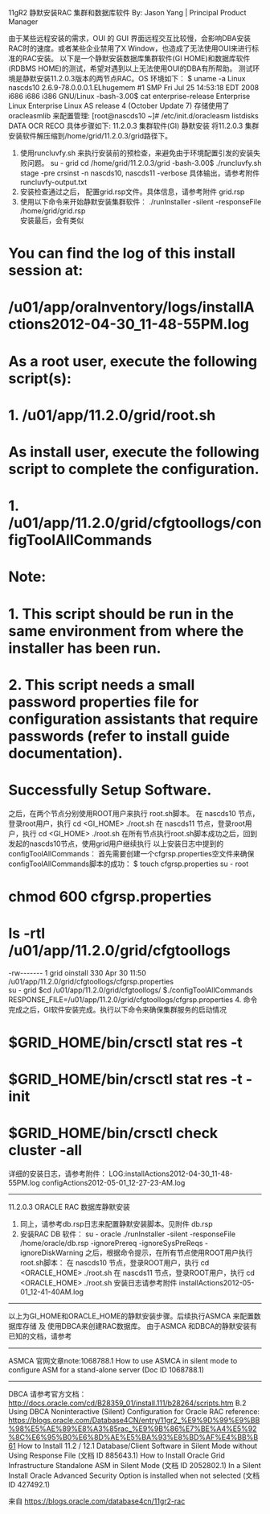 11gR2 静默安装RAC 集群和数据库软件
By: Jason Yang | Principal Product Manager

   由于某些远程安装的需求，OUI 的 GUI 界面远程交互比较慢，会影响DBA安装RAC时的速度。或者某些企业禁用了X Window，也造成了无法使用OUI来进行标准的RAC安装。
   以下是一个静默安装数据库集群软件(GI HOME)和数据库软件(RDBMS HOME)的测试，希望对遇到以上无法使用OUI的DBA有所帮助。
   测试环境是静默安装11.2.0.3版本的两节点RAC。OS 环境如下：
$ uname -a
Linux nascds10 2.6.9-78.0.0.0.1.ELhugemem #1 SMP Fri Jul 25 14:53:18 EDT 2008 i686 i686 i386 GNU/Linux
-bash-3.00$ cat enterprise-release
Enterprise Linux Enterprise Linux AS release 4 (October Update 7)
   存储使用了oracleasmlib 来配置管理: 
[root@nascds10 ~]# /etc/init.d/oracleasm listdisks
DATA
OCR
RECO
  具体步骤如下:
11.2.0.3 集群软件(GI) 静默安装
将11.2.0.3 集群安装软件解压缩到/home/grid/11.2.0.3/grid路径下。
1. 使用runcluvfy.sh 来执行安装前的预检查，来避免由于环境配置引发的安装失败问题。
su - grid
cd /home/grid/11.2.0.3/grid
-bash-3.00$ ./runcluvfy.sh stage -pre crsinst -n nascds10, nascds11 -verbose
具体输出，请参考附件 runcluvfy-output.txt
2. 安装检查通过之后，
配置grid.rsp文件。具体信息，请参考附件 grid.rsp
3. 使用以下命令来开始静默安装集群软件：
./runInstaller -silent -responseFile /home/grid/grid.rsp  
安装最后，会有类似
# You can find the log of this install session at:  
#   
#  /u01/app/oraInventory/logs/installActions2012-04-30_11-48-55PM.log
#   
# As a root user, execute the following script(s):  
#   
#         1. /u01/app/11.2.0/grid/root.sh  
#   
# As install user, execute the following script to complete the configuration.  
#   
#         1. /u01/app/11.2.0/grid/cfgtoollogs/configToolAllCommands 
#   
#         Note:  
#   
#         1. This script should be run in the same environment from where the installer has been run.  
#   
#         2. This script needs a small password properties file for configuration assistants that require passwords (refer to install guide documentation).  
#   
# Successfully Setup Software.  
之后，在两个节点分别使用ROOT用户来执行 root.sh脚本。
在 nascds10 节点，登录root用户，执行
cd <GI_HOME>
./root.sh
在 nascds11 节点，登录root用户，执行
cd <GI_HOME>
./root.sh
在所有节点执行root.sh脚本成功之后，回到发起的nascds10节点，使用grid用户继续执行 以上安装日志中提到的configToolAllCommands：
首先需要创建一个cfgrsp.properties空文件来确保configToolAllCommands脚本的成功： 
$ touch cfgrsp.properties
su - root
# chmod 600 cfgrsp.properties  
# ls -rtl /u01/app/11.2.0/grid/cfgtoollogs
-rw------- 1 grid oinstall 330 Apr 30 11:50 /u01/app/11.2.0/grid/cfgtoollogs/cfgrsp.properties  
su - grid
$cd /u01/app/11.2.0/grid/cfgtoollogs/
$./configToolAllCommands RESPONSE_FILE=/u01/app/11.2.0/grid/cfgtoollogs/cfgrsp.properties 
4. 命令完成之后，GI软件安装完成。执行以下命令来确保集群服务的启动情况
# $GRID_HOME/bin/crsctl stat res -t 
# $GRID_HOME/bin/crsctl stat res -t -init  
# $GRID_HOME/bin/crsctl check cluster -all
详细的安装日志，请参考附件：
LOG:installActions2012-04-30_11-48-55PM.log 
configActions2012-05-01_12-27-23-AM.log
 
********************
11.2.0.3 ORACLE RAC 数据库静默安装
1. 同上，请参考db.rsp日志来配置静默安装脚本。见附件 db.rsp
2. 安装RAC DB 软件：
su - oracle
./runInstaller -silent -responseFile /home/oracle/db.rsp -ignorePrereq -ignoreSysPreReqs -ignoreDiskWarning
之后，根据命令提示，在所有节点使用ROOT用户执行root.sh脚本：
在 nascds10 节点，登录ROOT用户，执行 
cd <ORACLE_HOME>
./root.sh
在 nascds11 节点，登录ROOT用户，执行
cd <ORACLE_HOME>
./root.sh
安装日志请参考附件
installActions2012-05-01_12-41-40AM.log
**********************
以上为GI_HOME和ORACLE_HOME的静默安装步骤。后续执行ASMCA 来配置数据库存储 及 使用DBCA来创建RAC数据库。
由于ASMCA 和DBCA的静默安装有已知的文档，请参考
**********************
ASMCA 官网文章note:1068788.1
How to use ASMCA in silent mode to configure ASM for a stand-alone server (Doc ID 1068788.1)
***********************
DBCA 请参考官方文档：
http://docs.oracle.com/cd/B28359_01/install.111/b28264/scripts.htm
B.2 Using DBCA Noninteractive (Silent) Configuration for Oracle RAC
reference:
https://blogs.oracle.com/Database4CN/entry/11gr2_%E9%9D%99%E9%BB%98%E5%AE%89%E8%A3%85rac_%E9%9B%86%E7%BE%A4%E5%92%8C%E6%95%B0%E6%8D%AE%E5%BA%93%E8%BD%AF%E4%BB%B61
How to Install 11.2 / 12.1 Database/Client Software in Silent Mode without Using Response File (文档 ID 885643.1)
How to Install Oracle Grid Infrastructure Standalone ASM in Silent Mode (文档 ID 2052802.1)
In a Silent Install Oracle Advanced Security Option is installed when not selected (文档 ID 427492.1)
 
来自 <https://blogs.oracle.com/database4cn/11gr2-rac>